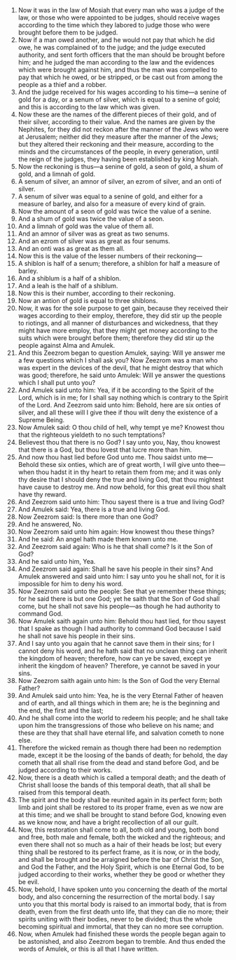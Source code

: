 1. Now it was in the law of Mosiah that every man who was a judge of the law, or those who were appointed to be judges, should receive wages according to the time which they labored to judge those who were brought before them to be judged.
2. Now if a man owed another, and he would not pay that which he did owe, he was complained of to the judge; and the judge executed authority, and sent forth officers that the man should be brought before him; and he judged the man according to the law and the evidences which were brought against him, and thus the man was compelled to pay that which he owed, or be stripped, or be cast out from among the people as a thief and a robber.
3. And the judge received for his wages according to his time—a senine of gold for a day, or a senum of silver, which is equal to a senine of gold; and this is according to the law which was given.
4. Now these are the names of the different pieces of their gold, and of their silver, according to their value. And the names are given by the Nephites, for they did not reckon after the manner of the Jews who were at Jerusalem; neither did they measure after the manner of the Jews; but they altered their reckoning and their measure, according to the minds and the circumstances of the people, in every generation, until the reign of the judges, they having been established by king Mosiah.
5. Now the reckoning is thus—a senine of gold, a seon of gold, a shum of gold, and a limnah of gold.
6. A senum of silver, an amnor of silver, an ezrom of silver, and an onti of silver.
7. A senum of silver was equal to a senine of gold, and either for a measure of barley, and also for a measure of every kind of grain.
8. Now the amount of a seon of gold was twice the value of a senine.
9. And a shum of gold was twice the value of a seon.
10. And a limnah of gold was the value of them all.
11. And an amnor of silver was as great as two senums.
12. And an ezrom of silver was as great as four senums.
13. And an onti was as great as them all.
14. Now this is the value of the lesser numbers of their reckoning—
15. A shiblon is half of a senum; therefore, a shiblon for half a measure of barley.
16. And a shiblum is a half of a shiblon.
17. And a leah is the half of a shiblum.
18. Now this is their number, according to their reckoning.
19. Now an antion of gold is equal to three shiblons.
20. Now, it was for the sole purpose to get gain, because they received their wages according to their employ, therefore, they did stir up the people to riotings, and all manner of disturbances and wickedness, that they might have more employ, that they might get money according to the suits which were brought before them; therefore they did stir up the people against Alma and Amulek.
21. And this Zeezrom began to question Amulek, saying: Will ye answer me a few questions which I shall ask you? Now Zeezrom was a man who was expert in the devices of the devil, that he might destroy that which was good; therefore, he said unto Amulek: Will ye answer the questions which I shall put unto you?
22. And Amulek said unto him: Yea, if it be according to the Spirit of the Lord, which is in me; for I shall say nothing which is contrary to the Spirit of the Lord. And Zeezrom said unto him: Behold, here are six onties of silver, and all these will I give thee if thou wilt deny the existence of a Supreme Being.
23. Now Amulek said: O thou child of hell, why tempt ye me? Knowest thou that the righteous yieldeth to no such temptations?
24. Believest thou that there is no God? I say unto you, Nay, thou knowest that there is a God, but thou lovest that lucre more than him.
25. And now thou hast lied before God unto me. Thou saidst unto me—Behold these six onties, which are of great worth, I will give unto thee—when thou hadst it in thy heart to retain them from me; and it was only thy desire that I should deny the true and living God, that thou mightest have cause to destroy me. And now behold, for this great evil thou shalt have thy reward.
26. And Zeezrom said unto him: Thou sayest there is a true and living God?
27. And Amulek said: Yea, there is a true and living God.
28. Now Zeezrom said: Is there more than one God?
29. And he answered, No.
30. Now Zeezrom said unto him again: How knowest thou these things?
31. And he said: An angel hath made them known unto me.
32. And Zeezrom said again: Who is he that shall come? Is it the Son of God?
33. And he said unto him, Yea.
34. And Zeezrom said again: Shall he save his people in their sins? And Amulek answered and said unto him: I say unto you he shall not, for it is impossible for him to deny his word.
35. Now Zeezrom said unto the people: See that ye remember these things; for he said there is but one God; yet he saith that the Son of God shall come, but he shall not save his people—as though he had authority to command God.
36. Now Amulek saith again unto him: Behold thou hast lied, for thou sayest that I spake as though I had authority to command God because I said he shall not save his people in their sins.
37. And I say unto you again that he cannot save them in their sins; for I cannot deny his word, and he hath said that no unclean thing can inherit the kingdom of heaven; therefore, how can ye be saved, except ye inherit the kingdom of heaven? Therefore, ye cannot be saved in your sins.
38. Now Zeezrom saith again unto him: Is the Son of God the very Eternal Father?
39. And Amulek said unto him: Yea, he is the very Eternal Father of heaven and of earth, and all things which in them are; he is the beginning and the end, the first and the last;
40. And he shall come into the world to redeem his people; and he shall take upon him the transgressions of those who believe on his name; and these are they that shall have eternal life, and salvation cometh to none else.
41. Therefore the wicked remain as though there had been no redemption made, except it be the loosing of the bands of death; for behold, the day cometh that all shall rise from the dead and stand before God, and be judged according to their works.
42. Now, there is a death which is called a temporal death; and the death of Christ shall loose the bands of this temporal death, that all shall be raised from this temporal death.
43. The spirit and the body shall be reunited again in its perfect form; both limb and joint shall be restored to its proper frame, even as we now are at this time; and we shall be brought to stand before God, knowing even as we know now, and have a bright recollection of all our guilt.
44. Now, this restoration shall come to all, both old and young, both bond and free, both male and female, both the wicked and the righteous; and even there shall not so much as a hair of their heads be lost; but every thing shall be restored to its perfect frame, as it is now, or in the body, and shall be brought and be arraigned before the bar of Christ the Son, and God the Father, and the Holy Spirit, which is one Eternal God, to be judged according to their works, whether they be good or whether they be evil.
45. Now, behold, I have spoken unto you concerning the death of the mortal body, and also concerning the resurrection of the mortal body. I say unto you that this mortal body is raised to an immortal body, that is from death, even from the first death unto life, that they can die no more; their spirits uniting with their bodies, never to be divided; thus the whole becoming spiritual and immortal, that they can no more see corruption.
46. Now, when Amulek had finished these words the people began again to be astonished, and also Zeezrom began to tremble. And thus ended the words of Amulek, or this is all that I have written.
